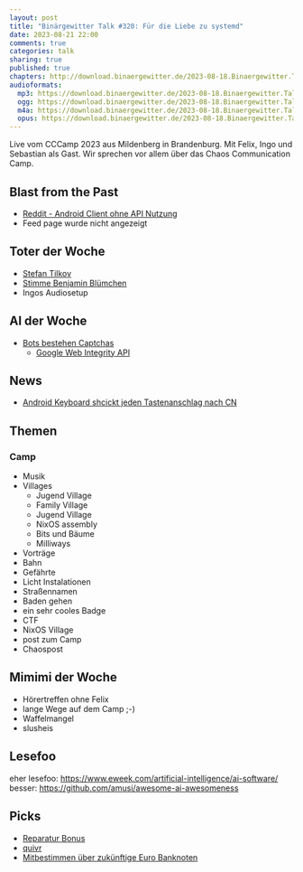 ```yaml
---
layout: post
title: "Binärgewitter Talk #320: Für die Liebe zu systemd"
date: 2023-08-21 22:00
comments: true
categories: talk
sharing: true
published: true
chapters: http://download.binaergewitter.de/2023-08-18.Binaergewitter.Talk.320.chapters.txt
audioformats:
  mp3: https://download.binaergewitter.de/2023-08-18.Binaergewitter.Talk.320.mp3
  ogg: https://download.binaergewitter.de/2023-08-18.Binaergewitter.Talk.320.ogg
  m4a: https://download.binaergewitter.de/2023-08-18.Binaergewitter.Talk.320.m4a
  opus: https://download.binaergewitter.de/2023-08-18.Binaergewitter.Talk.320.opus
---
```

Live vom CCCamp 2023 aus Mildenberg in Brandenburg. Mit Felix, Ingo und Sebastian als Gast. Wir sprechen vor allem über das Chaos Communication Camp.

## Blast from the Past

- [Reddit - Android Client ohne API Nutzung]( https://github.com/kaangiray26/geddit-app )
- Feed page wurde nicht angezeigt

## Toter der Woche

* [Stefan Tilkov]( https://www.innoq.com/de/news/2023/08/stefan-tilkov/ )
* [Stimme Benjamin Blümchen](https://www.serienjunkies.de/news/benjamin-bluemchen-stimme-juergen-kluckert-119648.html)
* Ingos Audiosetup


## AI der Woche

- [Bots bestehen Captchas](https://qz.com/ai-bots-recaptcha-turing-test-websites-authenticity-1850734350 )
  - [Google Web Integrity API]( https://arstechnica.com/gadgets/2023/07/googles-web-integrity-api-sounds-like-drm-for-the-web/ )

## News

* [Android Keyboard shcickt jeden Tastenanschlag nach CN](https://jit.social/@jsrailton@mastodon.social/110860616444537865 )

## Themen

### Camp

* Musik
* Villages
  * Jugend Village
  - Family Village
  - Jugend Village
  - NixOS assembly
  - Bits und Bäume
  - Milliways
* Vorträge
* Bahn
* Gefährte
* Licht Instalationen
* Straßennamen
* Baden gehen
* ein sehr cooles Badge
* CTF
* NixOS Village
* post zum Camp
* Chaospost

## Mimimi der Woche

* Hörertreffen ohne Felix
* lange Wege auf dem Camp ;-)
* Waffelmangel
* slusheis

## Lesefoo

eher lesefoo: https://www.eweek.com/artificial-intelligence/ai-software/
besser: https://github.com/amusi/awesome-ai-awesomeness

## Picks

* [Reparatur Bonus](https://www.inkota.de/reparaturbonus )
* [quivr](https://github.com/StanGirard/quivr)
* [Mitbestimmen über zukünftige Euro Banknoten](https://social.network.europa.eu/@EU_Commission/110869769965381053) 
